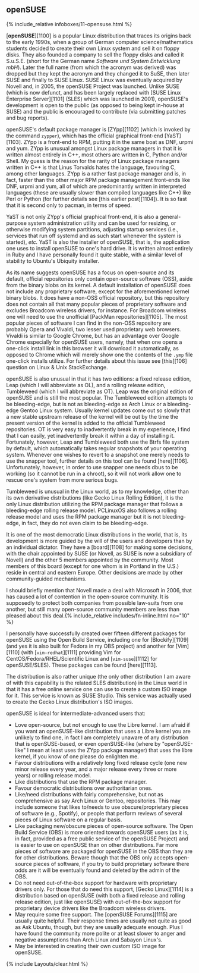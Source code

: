 ## openSUSE
{% include_relative infoboxes/11-opensuse.html %}

[**openSUSE**][1100] is a popular Linux distribution that traces its origins back to the early 1990s, when a group of German computer science/mathematics students decided to create their own Linux system and sell it on floppy disks. They also founded a company to sell the floppy disks and called it S.u.S.E. (short for the German name *Software und System Entwicklung mbH*). Later the full name (from which the acronym was derived) was dropped but they kept the acronym and they changed it to SuSE, then later SUSE and finally to SUSE Linux. SUSE Linux was eventually acquired by Novell and, in 2005, the openSUSE Project was launched. Unlike SUSE (which is now defunct, and has been largely replaced with [SUSE Linux Enterprise Server][1101] (SLES) which was launched in 2001), openSUSE's development is open to the public (as opposed to being kept in-house at SUSE) and the public is encouraged to contribute (via submitting patches and bug reports).

openSUSE's default package manager is [ZYpp][1102] (which is invoked by the command `zypper`), which has the official graphical front-end [YaST][1103]. ZYpp is a front-end to RPM, putting it in the same boat as DNF, urpmi and yum. ZYpp is unusual amongst Linux package managers in that it is written almost entirely in C++, most others are written in C, Python and/or Shell. My guess is the reason for the rarity of Linux package managers written in C++ is that Linus Torvalds hates the language, favouring C, among other languages. ZYpp is a rather fast package manager and is, in fact, faster than the other major RPM package management front-ends like DNF, urpmi and yum, all of which are predominantly written in interpreted languages (these are usually slower than compiled languages like C++) like Perl or Python (for further details see [this earlier post][1104]). It is so fast that it is second only to pacman, in terms of speed. 

YaST is not only ZYpp's official graphical front-end, it is also a general-purpose system administration utility and can be used for resizing, or otherwise modifying system partitions, adjusting startup services (i.e., services that run off systemd and as such start whenever the system is started), *etc.* YaST is also the installer of openSUSE, that is, the application one uses to install openSUSE to one's hard drive. It is written almost entirely in Ruby and I have personally found it quite stable, with a similar level of stability to Ubuntu's Ubiquity installer. 

As its name suggests openSUSE has a focus on open-source and its default, official repositories only contain open-source software (OSS), aside from the binary blobs on its kernel. A default installation of openSUSE does not include any proprietary software, except for the aforementioned kernel binary blobs. It does have a non-OSS official repository, but this repository does not contain all that many popular pieces of proprietary software and excludes Broadcom wireless drivers, for instance. For Broadcom wireless one will need to use the unofficial [PackMan repositories][1105]. The most popular pieces of software I can find in the non-OSS repository are probably Opera and Vivaldi, two lesser used proprietary web browsers. Vivaldi is similar to Google Chrome, but has an advantage over Google Chrome especially for openSUSE users, namely, that when one opens a one-click install link in this browser it will download it automatically, as opposed to Chrome which will merely show one the contents of the `.ymp` file one-click installs utilize. For further details about this issue see [this][106] question on Linux & Unix StackExchange.

openSUSE is also unusual in that it has two editions: a fixed release edition, Leap (which I will abbreviate as OL), and a rolling release edition, Tumbleweed (which I will abbreviate as OT). Leap was the original edition of openSUSE and is still the most popular. The Tumbleweed edition attempts to be bleeding-edge, but is not as bleeding-edge as Arch Linux or a bleeding-edge Gentoo Linux system. Usually kernel updates come out so slowly that a new stable upstream release of the kernel will be out by the time the present version of the kernel is added to the official Tumbleweed repositories. OT is very easy to inadvertently break in my experience, I find that I can easily, yet inadvertently break it within a day of installing it. Fortunately, however, Leap and Tumbleweed both use the Btrfs file system by default, which automatically takes regular snapshots of your operating system. Whenever one wishes to revert to a snapshot one merely needs to use the snapper tool, further details on this tool can be found [here][1106]. Unfortunately, however, in order to use snapper one needs dbus to be working (so it cannot be run in a chroot), so it will not work allow one to rescue one's system from more serious bugs. 

Tumbleweed is unusual in the Linux world, as to my knowledge, other than its own derivative distributions (like Gecko Linux Rolling Edition), it is the only Linux distribution utilizing the RPM package manager that follows a bleeding-edge rolling release model. PCLinuxOS also follows a rolling release model and uses the RPM package manager but it is not bleeding-edge, in fact, they do not even claim to be bleeding-edge. 

It is one of the most democratic Linux distributions in the world, that is, its development is more guided by the will of the users and developers than by an individual dictator. They have a [board][1108] for making some decisions, with the chair appointed by SUSE (or Novell, as SUSE is now a subsidiary of Novell) and the other 5 members appointed by the community. Most members of this board (except for one whom is in Portland in the U.S.) reside in central and eastern Europe. Other decisions are made by other community-guided mechanisms.

I should briefly mention that Novell made a deal with Microsoft in 2006, that has caused a lot of contention in the open-source community. It is supposedly to protect both companies from possible law-suits from one another, but still many open-source community members are less than pleased about this deal.{% include_relative includes/fn-inline.html no="10" %}

I personally have successfully created over fifteen different packages for openSUSE using the Open Build Service, including one for [Blockify][1109] (and yes it is also built for Fedora in my OBS project) and another for [Vim][1110] (with [`vim-redhat`][1111] providing Vim for CentOS/Fedora/RHEL/Scientific Linux and [`vim-suse`][1112] for openSUSE/SLES). These packages can be found [here][1113].

The distribution is also rather unique (the only other distribution I am aware of with this capability is the related SLES distribution) in the Linux world in that it has a free online service one can use to create a custom ISO image for it. This service is known as SUSE Studio. This service was actually used to create the Gecko Linux distribution's ISO images. 

openSUSE is ideal for intermediate-advanced users that:

* Love open-source, but not enough to use the Libre kernel. I am afraid if you want an openSUSE-like distribution that uses a Libre kernel you are unlikely to find one, in fact I am completely unaware of any distribution that is openSUSE-based, or even openSUSE-like (where by "openSUSE-like" I mean at least uses the ZYpp package manager) that uses the libre kernel, if you know of one please do enlighten me. 
* Favour distributions with a relatively long fixed release cycle (one new minor release every year, and a major release every three or more years) or rolling release model.
* Like distributions that use the RPM package manager.
* Favour democratic distributions over authoritarian ones.
* Like/need distributions with fairly comprehensive, but not as comprehensive as say Arch Linux or Gentoo, repositories. This may include someone that likes to/needs to use obscure/proprietary pieces of software (e.g., Spotify), or people that perform reviews of several pieces of Linux software on a regular basis.
* Like packaging new/obscure pieces of open-source software. The Open Build Service (OBS) is more oriented towards openSUSE users (as it is, in fact, provided as a free public service of the openSUSE Project) and is easier to use on openSUSE than on other distributions. Far more pieces of software are packaged for openSUSE in the OBS than they are for other distributions. Beware though that the OBS only accepts open-source pieces of software, if you try to build proprietary software there odds are it will be eventually found and deleted by the admin of the OBS.
* Do not need out-of-the-box support for hardware with proprietary drivers only. For those that do need this support, [Gecko Linux][1114] is a distribution based on openSUSE (with both a fixed release and rolling release edition, just like openSUSE) with out-of-the-box support for proprietary device drivers like the Broadcom wireless drivers. 
* May require some free support. The [openSUSE Forums][1115] are usually quite helpful. Their response times are usually not quite as good as Ask Ubuntu, though, but they are usually adequate enough. Plus I have found the community more polite or at least slower to anger and negative assumptions than Arch Linux and Sabayon Linux's.
* May be interested in creating their own custom ISO image for openSUSE. 

{% include Layouts/clear.html %}

